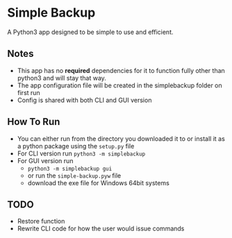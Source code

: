 # Simple Backup
A Python3 app designed to be simple to use and efficient.

## Notes
- This app has no **required** dependencies for it to function fully other than python3 and will stay that way.
- The app configuration file will be created in the simplebackup folder on first run
- Config is shared with both CLI and GUI version

## How To Run
- You can either run from the directory you downloaded it to or install it as a python package using the `setup.py` file
- For CLI version run `python3 -m simplebackup`
- For GUI version run
  - `python3 -m simplebackup gui`
  - or run the `simple-backup.pyw` file
  - download the exe file for Windows 64bit systems

## TODO
- Restore function
- Rewrite CLI code for how the user would issue commands
